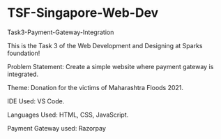 # TSF-Singapore-Web-Dev
Task3-Payment-Gateway-Integration

This is the Task 3 of the Web Development and Designing at Sparks foundation!

Problem Statement: Create a simple website where payment gateway is integrated. 

Theme: Donation for the victims of Maharashtra Floods 2021.

IDE Used: VS Code. 

Languages Used: HTML, CSS, JavaScript.

Payment Gateway used: Razorpay

